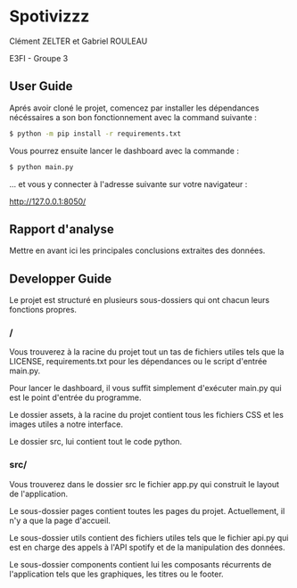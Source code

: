 # Spotivizzz

Clément ZELTER et Gabriel ROULEAU

E3FI - Groupe 3

## User Guide

Aprés avoir cloné le projet, comencez par installer les dépendances nécéssaires a son bon fonctionnement avec la command suivante :

```bash
$ python -m pip install -r requirements.txt
```

Vous pourrez ensuite lancer le dashboard avec la commande :

```bash
$ python main.py
```

... et vous y connecter à l'adresse suivante sur votre navigateur :

http://127.0.0.1:8050/

## Rapport d'analyse

Mettre en avant ici les principales conclusions extraites des données.

## Developper Guide

Le projet est structuré en plusieurs sous-dossiers qui ont chacun leurs fonctions propres.

### /

Vous trouverez à la racine du projet tout un tas de fichiers utiles tels que la LICENSE, requirements.txt pour les dépendances ou le script d'entrée main.py.

Pour lancer le dashboard, il vous suffit simplement d'exécuter main.py qui est le point d'entrée du programme.

Le dossier assets, à la racine du projet contient tous les fichiers CSS et les images utiles a notre interface.

Le dossier src, lui contient tout le code python.

### src/

Vous trouverez dans le dossier src le fichier app.py qui construit le layout de l'application.

Le sous-dossier pages contient toutes les pages du projet. Actuellement, il n'y a que la page d'accueil.

Le sous-dossier utils contient des fichiers utiles tels que le fichier api.py qui est en charge des appels à l'API spotify et de la manipulation des données.

Le sous-dossier components contient lui les composants récurrents de l'application tels que les graphiques, les titres ou le footer.
